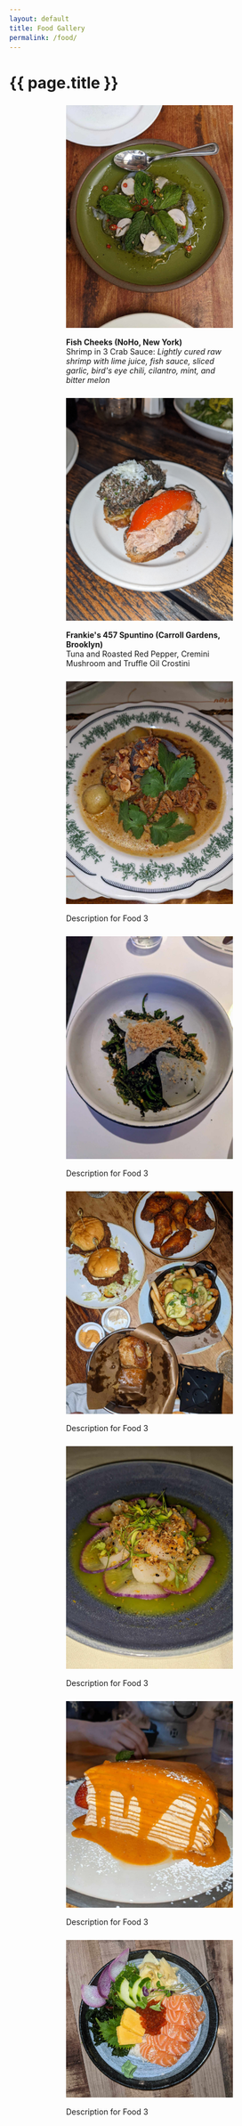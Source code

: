 ```yaml
---
layout: default
title: Food Gallery
permalink: /food/
---
```


# {{ page.title }}

<div style="display: flex; flex-wrap: wrap; justify-content: space-around;">
  <div style="margin: 5px; width: 300px;"> <!-- specify the width of the container -->
    <img src="/images/fishcheeks.jpg" alt="Fish Cheeks" style="width:100%; height:auto;"> <!-- maintain aspect ratio -->
    <p><strong>Fish Cheeks (NoHo, New York)</strong> <br> Shrimp in 3 Crab Sauce: <em>Lightly cured raw shrimp with lime juice, fish sauce, sliced garlic, bird's eye chili, cilantro, mint, and bitter melon</em></p>
  </div>
  <div style="margin: 5px; width: 300px;">
    <img src="/images/frankies.jpg" alt="Frankie's 457" style="width:100%; height:auto;"> <!-- maintain aspect ratio -->
    <p><strong>Frankie's 457 Spuntino (Carroll Gardens, Brooklyn)</strong> <br> Tuna and Roasted Red Pepper, Cremini Mushroom and Truffle Oil Crostini</p>
  </div>
  <div style="margin: 5px; width: 300px;">
    <img src="/images/thaidiner.jpg" alt="Food 3" style="width:100%; height:auto;"> <!-- maintain aspect ratio -->
    <p>Description for Food 3</p>
  </div>
 <div style="margin: 5px; width: 300px;">
    <img src="/images/misi.jpg" alt="Food 3" style="width:100%; height:auto;"> <!-- maintain aspect ratio -->
    <p>Description for Food 3</p>
  </div>
  <div style="margin: 5px; width: 300px;">
    <img src="/images/buttermilk.jpg" alt="Food 3" style="width:100%; height:auto;"> <!-- maintain aspect ratio -->
    <p>Description for Food 3</p>
  </div>
  <div style="margin: 5px; width: 300px;">
    <img src="/images/fin.jpg" alt="Food 3" style="width:100%; height:auto;"> <!-- maintain aspect ratio -->
    <p>Description for Food 3</p>
  </div>
  <div style="margin: 5px; width: 300px;">
    <img src="/images/udessert.jpg" alt="Food 3" style="width:100%; height:auto;"> <!-- maintain aspect ratio -->
    <p>Description for Food 3</p>
  </div>
  <div style="margin: 5px; width: 300px;">
    <img src="/images/iyasare.jpg" alt="Food 3" style="width:100%; height:auto;"> <!-- maintain aspect ratio -->
    <p>Description for Food 3</p>
  </div>
</div>
